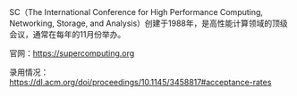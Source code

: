 SC（The International Conference for High Performance Computing, Networking, Storage, and Analysis）创建于1988年，是高性能计算领域的顶级会议，通常在每年的11月份举办。

官网：https://supercomputing.org

录用情况：https://dl.acm.org/doi/proceedings/10.1145/3458817#acceptance-rates